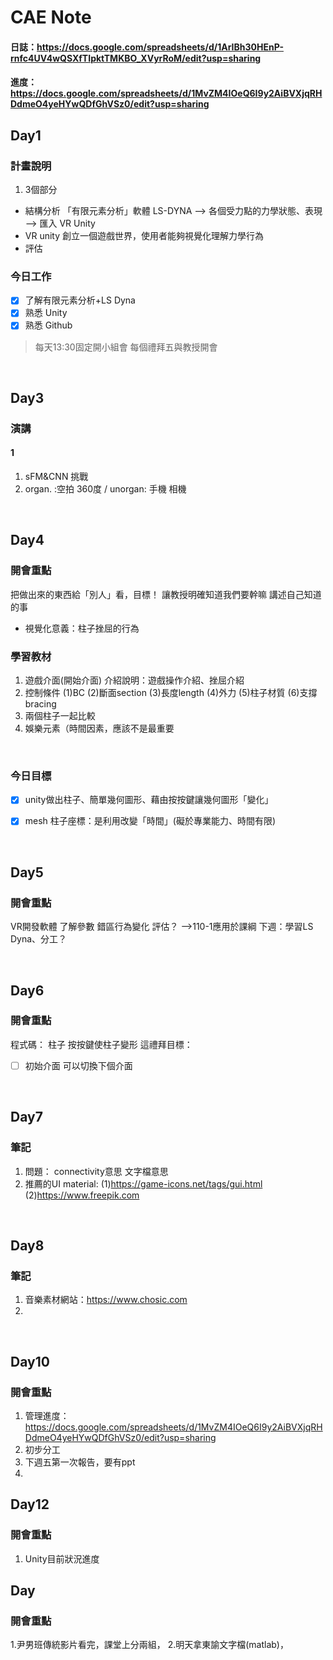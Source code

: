 # CAE Note
#### 日誌：https://docs.google.com/spreadsheets/d/1ArIBh30HEnP-rnfc4UV4wQSXfTIpktTMKBO_XVyrRoM/edit?usp=sharing
#### 進度：https://docs.google.com/spreadsheets/d/1MvZM4IOeQ6I9y2AiBVXjqRHDdmeO4yeHYwQDfGhVSz0/edit?usp=sharing

## Day1
### 計畫說明
1. 3個部分
* 結構分析 
「有限元素分析」軟體 LS-DYNA —> 各個受力點的力學狀態、表現 —> 匯入 VR Unity 
* VR unity
創立一個遊戲世界，使用者能夠視覺化理解力學行為
* 評估

### 今日工作
- [x] 了解有限元素分析+LS Dyna
- [x] 熟悉 Unity 
- [x] 熟悉 Github
> 每天13:30固定開小組會
> 每個禮拜五與教授開會

<br>

## Day3
### 演講
#### 1
1. sFM&CNN 挑戰
2. organ. :空拍 360度 / unorgan: 手機 相機


<br>

## Day4
### 開會重點
把做出來的東西給「別人」看，目標！
讓教授明確知道我們要幹嘛
講述自己知道的事

* 視覺化意義：柱子挫屈的行為

### 學習教材
1. 遊戲介面(開始介面)
介紹說明：遊戲操作介紹、挫屈介紹
2. 控制條件
(1)BC
(2)斷面section
(3)長度length
(4)外力
(5)柱子材質
(6)支撐bracing
3. 兩個柱子一起比較
4. 娛樂元素（時間因素，應該不是最重要


<br>

### 今日目標
- [x] unity做出柱子、簡單幾何圖形、藉由按按鍵讓幾何圖形「變化」
- [x] mesh
柱子座標：是利用改變「時間」(礙於專業能力、時間有限)



<br>

## Day5
### 開會重點
VR開發軟體 了解參數 錯區行為變化
評估？ -->110-1應用於課綱
下週：學習LS Dyna、分工？


<br>

## Day6
### 開會重點

程式碼： 柱子 按按鍵使柱子變形
這禮拜目標：
- [ ] 初始介面 可以切換下個介面

<br>

## Day7
### 筆記
1. 問題：
connectivity意思
文字檔意思
2. 推薦的UI material:
(1)https://game-icons.net/tags/gui.html 
(2)https://www.freepik.com


<br>

## Day8
### 筆記
1. 音樂素材網站：https://www.chosic.com
2. 

<br>

## Day10
### 開會重點
1. 管理進度：https://docs.google.com/spreadsheets/d/1MvZM4IOeQ6I9y2AiBVXjqRHDdmeO4yeHYwQDfGhVSz0/edit?usp=sharing
2. 初步分工
3. 下週五第一次報告，要有ppt
4. 


## Day12
### 開會重點
1. Unity目前狀況進度


## Day
### 開會重點
1.尹男班傳統影片看完，課堂上分兩組，
2.明天拿東諭文字檔(matlab)，
